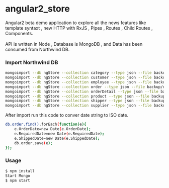# angular2_store
Angular2 beta demo application to explore all the news features like template syntaxt , new HTTP with RxJS , Pipes , Routes , Child Routes , Components.
<br><br>
API is written in Node , Database is MongoDB , and Data has been consumed from Northwind DB.

### Import Northwind DB
```sh
mongoimport --db ngStore --collection category --type json --file backup/dump/category.json<br>
mongoimport --db ngStore --collection customer --type json --file backup/dump/customer.json<br>
mongoimport --db ngStore --collection employee --type json --file backup/dump/employee.json<br>
mongoimport --db ngStore --collection order --type json --file backup/dump/order.json<br>
mongoimport --db ngStore --collection orderDetail --type json --file backup/dump/orderDetail.json<br>
mongoimport --db ngStore --collection product --type json --file backup/dump/product.json<br>
mongoimport --db ngStore --collection shipper --type json --file backup/dump/shipper.json<br>
mongoimport --db ngStore --collection supplier --type json --file backup/dump/supplier.json<br><br>
```
After import run this code to conver date string to ISO date.
```sh
db.order.find().forEach(function(e){
    e.OrderDate=new Date(e.OrderDate);
    e.RequiredDate=new Date(e.RequiredDate);
    e.ShippedDate=new Date(e.ShippedDate);
    db.order.save(e);
});
```
### Usage

```sh
$ npm install
Start Mongo
$ npm start
```


